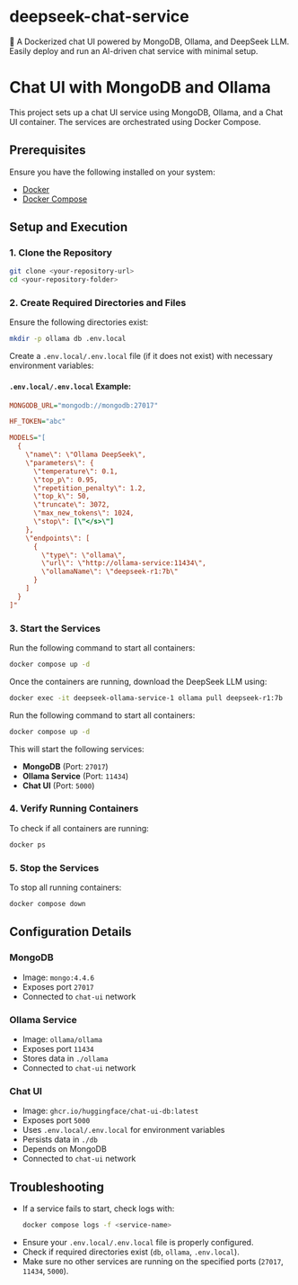 # deepseek-chat-service
🚀 A Dockerized chat UI powered by MongoDB, Ollama, and DeepSeek LLM. Easily deploy and run an AI-driven chat service with minimal setup.
# Chat UI with MongoDB and Ollama

This project sets up a chat UI service using MongoDB, Ollama, and a Chat UI container. The services are orchestrated using Docker Compose.

## Prerequisites

Ensure you have the following installed on your system:

- [Docker](https://www.docker.com/get-started)
- [Docker Compose](https://docs.docker.com/compose/install/)

## Setup and Execution

### 1. Clone the Repository

```sh
git clone <your-repository-url>
cd <your-repository-folder>
```

### 2. Create Required Directories and Files

Ensure the following directories exist:

```sh
mkdir -p ollama db .env.local
```

Create a `.env.local/.env.local` file (if it does not exist) with necessary environment variables:

#### `.env.local/.env.local` Example:
```ini
MONGODB_URL="mongodb://mongodb:27017"

HF_TOKEN="abc"

MODELS="[
  {
    \"name\": \"Ollama DeepSeek\",
    \"parameters\": {
      \"temperature\": 0.1,
      \"top_p\": 0.95,
      \"repetition_penalty\": 1.2,
      \"top_k\": 50,
      \"truncate\": 3072,
      \"max_new_tokens\": 1024,
      \"stop\": [\"</s>\"]
    },
    \"endpoints\": [
      {
        \"type\": \"ollama\",
        \"url\": \"http://ollama-service:11434\",
        \"ollamaName\": \"deepseek-r1:7b\"
      }
    ]
  }
]"
```

### 3. Start the Services

Run the following command to start all containers:

```sh
docker compose up -d
```

Once the containers are running, download the DeepSeek LLM using:

```sh
docker exec -it deepseek-ollama-service-1 ollama pull deepseek-r1:7b
```

Run the following command to start all containers:

```sh
docker compose up -d
```

This will start the following services:
- **MongoDB** (Port: `27017`)
- **Ollama Service** (Port: `11434`)
- **Chat UI** (Port: `5000`)

### 4. Verify Running Containers

To check if all containers are running:

```sh
docker ps
```

### 5. Stop the Services

To stop all running containers:

```sh
docker compose down
```

## Configuration Details

### MongoDB
- Image: `mongo:4.4.6`
- Exposes port `27017`
- Connected to `chat-ui` network

### Ollama Service
- Image: `ollama/ollama`
- Exposes port `11434`
- Stores data in `./ollama`
- Connected to `chat-ui` network

### Chat UI
- Image: `ghcr.io/huggingface/chat-ui-db:latest`
- Exposes port `5000`
- Uses `.env.local/.env.local` for environment variables
- Persists data in `./db`
- Depends on MongoDB
- Connected to `chat-ui` network

## Troubleshooting

- If a service fails to start, check logs with:
  ```sh
  docker compose logs -f <service-name>
  ```
- Ensure your `.env.local/.env.local` file is properly configured.
- Check if required directories exist (`db`, `ollama`, `.env.local`).
- Make sure no other services are running on the specified ports (`27017`, `11434`, `5000`).



